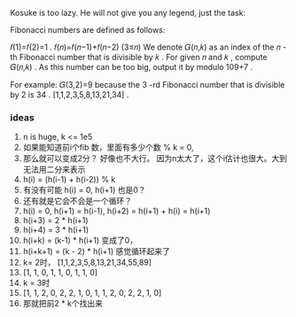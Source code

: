 Kosuke is too lazy. He will not give you any legend, just the task:

Fibonacci numbers are defined as follows:

𝑓(1)=𝑓(2)=1
.
𝑓(𝑛)=𝑓(𝑛−1)+𝑓(𝑛−2)
 (3≤𝑛)
We denote 𝐺(𝑛,𝑘)
 as an index of the 𝑛
-th Fibonacci number that is divisible by 𝑘
. For given 𝑛
 and 𝑘
, compute 𝐺(𝑛,𝑘)
.
As this number can be too big, output it by modulo 109+7
.

For example: 𝐺(3,2)=9
 because the 3
-rd Fibonacci number that is divisible by 2
 is 34
. [1,1,2,3,5,8,13,21,34]
.

### ideas
1. n is huge, k <= 1e5
2. 如果能知道前i个fib 数，里面有多少个数 % k = 0, 
3. 那么就可以变成2分？ 好像也不大行。 因为n太大了，这个i估计也很大。大到无法用二分来表示
4. h(i) = (h(i-1) + h(i-2)) % k
5. 有没有可能 h(i) = 0, h(i+1) 也是0？
6. 还有就是它会不会是一个循环？
7. h(i) = 0, h(i+1) = h(i-1), h(i+2) = h(i+1) + h(i) = h(i+1)
8. h(i+3) = 2 * h(i+1) 
9. h(i+4) = 3 * h(i+1)
10. h(i+k) = (k-1) * h(i+1) 变成了0， 
11. h(i+k+1) = (k - 2) * h(i+1) 感觉循环起来了
12. k= 2时， [1,1,2,3,5,8,13,21,34,55,89]
13.  [1, 1, 0, 1, 1, 0, 1, 1, 0]
14.  k = 3时
15.  [1, 1, 2, 0, 2, 2, 1, 0, 1, 1, 2, 0, 2, 2, 1, 0]
16.  那就把前2 * k个找出来